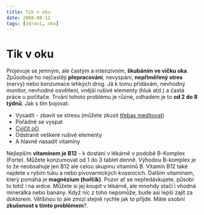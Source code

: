 ```yaml
---
title: Tik v oku
date: 2008-08-12
tags: [zdraví, oko]
---
```



# Tik v oku

Projevuje se jemným, ale častým a intenzivním, **škubáním ve víčku oka**. Způsobuje ho nejčastěji **přepracování**, nevyspání, **nepřiměřený stres** (nervy) nebo konzumace lehkých drog. Já k tomu přidávám, nevhodný monitor, nevhodné osvětlení, vnější rušivé elementy (hluk atd.) a častá práce u počítače. Trvání tohoto problému je různé, odhadem je to **od 2 do 8 týdnů**. Jak s tím bojovat:

- Vysadit - zbavit se stresu (můžete zkusit [třebas meditovat](http://www.bdc.cz/ "Budhizmus Diamantové Cesty"))
- Pořádně se vyspat
- [ Cvičit oči](http://www.celostnimedicina.cz/oci-=-cviceni-zraku-pro-zdravou-dlouhovekost.htm "Oční cviky")
- Odstranit veškeré rušivé elementy
- A hlavně nasadit vitamíny

 Nejlepším **vitamínem je B12** - k dostání v lékárně v podobě B-Komplex (Forte). Můžete konzumovat od 1 do 3 tablet denně. Výhodou B-komplex je to že neobsahuje jen B12 ale celou skupinu vitamínů B. Vitamín B12 také najdete v rybím tuku a nebo pivovarnických kvasnicích. Dalším vitamínem, který pomáhá je **magnézium (hořčík)**. Pozor ať se nepředávkujete, působí to totiž i na srdce. Můžete si jej koupit v lékárně, ale mnohdy stačí i vhodná minerálka nebo banány. Když nic z toho nepomůže, bude asi lepší zajít za doktorem. Většinou to ale zmizí stejně rychle jak to příjde. Máte osobní **zkušenost s tímto problémem**?.
